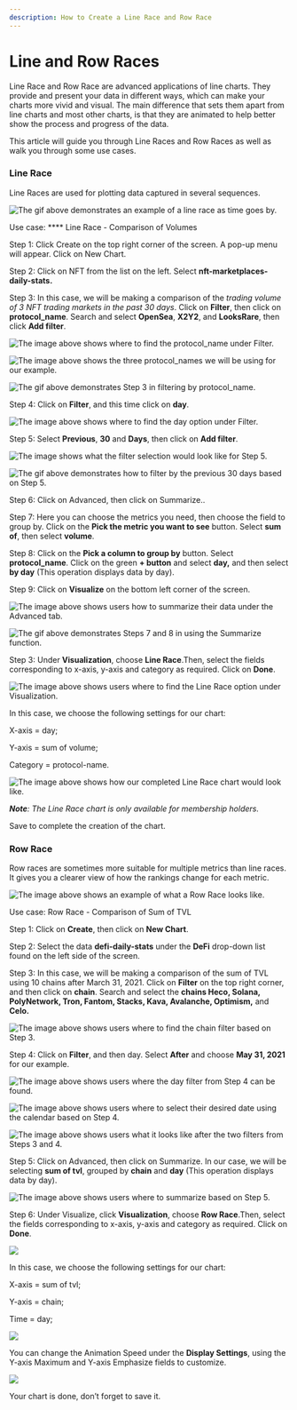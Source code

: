 ```yaml
---
description: How to Create a Line Race and Row Race
---
```


# Line and Row Races

Line Race and Row Race are advanced applications of line charts. They provide and present your data in different ways, which can make your charts more vivid and visual. The main difference that sets them apart from line charts and most other charts, is that they are animated to help better show the process and progress of the data.

This article will guide you through Line Races and Row Races as well as walk you through some use cases.

### Line Race <a href="#_at8t0ip1t34l" id="_at8t0ip1t34l"></a>

Line Races are used for plotting data captured in several sequences.

![The gif above demonstrates an example of a line race as time goes by.](<../../../../.gitbook/assets/0 (14)>)

Use case: \*\*\*\* Line Race - Comparison of Volumes

Step 1: Click Create on the top right corner of the screen. A pop-up menu will appear. Click on New Chart.

Step 2: Click on NFT from the list on the left. Select **nft-marketplaces-daily-stats.**

Step 3: In this case, we will be making a comparison of the _trading volume of 3 NFT trading markets in the past 30 days_. Click on **Filter**, then click on **protocol\_name**. Search and select **OpenSea**, **X2Y2**, and **LooksRare**, then click **Add filter**.

![The image above shows where to find the protocol\_name under Filter.](<../../../../.gitbook/assets/1 (18)>)

![The image above shows the three protocol\_names we will be using for our example.](<../../../../.gitbook/assets/2 (17)>)

![The gif above demonstrates Step 3 in filtering by protocol\_name.](<../../../../.gitbook/assets/3 (10)>)

Step 4: Click on **Filter**, and this time click on **day**.

![The image above shows where to find the day option under Filter.](<../../../../.gitbook/assets/4 (15)>)

Step 5: Select **Previous**, **30** and **Days**, then click on **Add filter**.

![The image shows what the filter selection would look like for Step 5.](<../../../../.gitbook/assets/5 (1)>)

![The gif above demonstrates how to filter by the previous 30 days based on Step 5.](<../../../../.gitbook/assets/6 (4)>)

Step 6: Click on Advanced, then click on Summarize..

Step 7: Here you can choose the metrics you need, then choose the field to group by. Click on the **Pick the metric you want to see** button. Select **sum of**, then select **volume**.

Step 8: Click on the **Pick a column to group by** button. Select **protocol\_name**. Click on the green **+ button** and select **day,** and then select **by day** (This operation displays data by day).

Step 9: Click on **Visualize** on the bottom left corner of the screen.

![The image above shows users how to summarize their data under the Advanced tab.](<../../../../.gitbook/assets/7 (15)>)

![The gif above demonstrates Steps 7 and 8 in using the Summarize function.](<../../../../.gitbook/assets/8 (6) (1)>)

Step 3: Under **Visualization**, choose **Line Race**.Then, select the fields corresponding to x-axis, y-axis and category as required. Click on **Done**.

![The image above shows users where to find the Line Race option under Visualization.](../../../../.gitbook/assets/9)

In this case, we choose the following settings for our chart:

X-axis = day;

Y-axis = sum of volume;

Category = protocol-name.

![The image above shows how our completed Line Race chart would look like.](<../../../../.gitbook/assets/10 (6)>)

_**Note**: The Line Race chart is only available for membership holders._

Save to complete the creation of the chart.

### Row Race <a href="#_hsu6ddk5iop" id="_hsu6ddk5iop"></a>

Row races are sometimes more suitable for multiple metrics than line races. It gives you a clearer view of how the rankings change for each metric.

![The image above shows an example of what a Row Race looks like.](<../../../../.gitbook/assets/11 (3)>)

Use case: Row Race - Comparison of Sum of TVL

Step 1: Click on **Create**, then click on **New Chart**.

Step 2: Select the data **defi-daily-stats** under the **DeFi** drop-down list found on the left side of the screen.

Step 3: In this case, we will be making a comparison of the sum of TVL using 10 chains after March 31, 2021. Click on **Filter** on the top right corner, and then click on **chain**. Search and select the **chains Heco, Solana, PolyNetwork, Tron, Fantom, Stacks, Kava, Avalanche, Optimism,** and **Celo.**

![The image above shows users where to find the chain filter based on Step 3.](<../../../../.gitbook/assets/12 (6)>)

Step 4: Click on **Filter**, and then day. Select **After** and choose **May 31, 2021** for our example.

![The image above shows users where the day filter from Step 4 can be found.](<../../../../.gitbook/assets/13 (7)>)

![The image above shows users where to select their desired date using the calendar based on Step 4.](../../../../.gitbook/assets/14)

![The image above shows users what it looks like after the two filters from Steps 3 and 4.](<../../../../.gitbook/assets/15 (2)>)

Step 5: Click on Advanced, then click on Summarize. In our case, we will be selecting **sum of tvl**, grouped by **chain** and **day** (This operation displays data by day).

![The image above shows users where to summarize based on Step 5.](<../../../../.gitbook/assets/16 (1)>)

Step 6: Under Visualize, click **Visualization**, choose **Row Race**.Then, select the fields corresponding to x-axis, y-axis and category as required. Click on **Done**.

![](<../../../../.gitbook/assets/17 (1)>)

In this case, we choose the following settings for our chart:

X-axis = sum of tvl;

Y-axis = chain;

Time = day;

![](<../../../../.gitbook/assets/18 (1)>)

You can change the Animation Speed under the **Display Settings**, using the Y-axis Maximum and Y-axis Emphasize fields to customize.

![](../../../../.gitbook/assets/19)

Your chart is done, don’t forget to save it.
